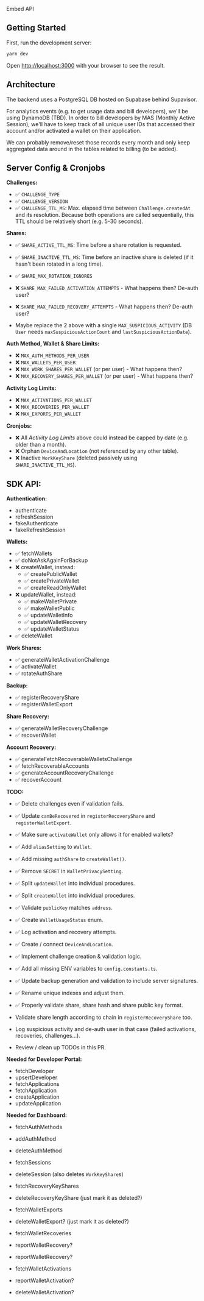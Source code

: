 Embed API

## Getting Started

First, run the development server:

```bash
yarn dev
```

Open [http://localhost:3000](http://localhost:3000) with your browser to see the result.

## Architecture

The backend uses a PostgreSQL DB hosted on Supabase behind Supavisor.

For analytics events (e.g. to get usage data and bill developers), we'll be using DynamoDB (TBD). In order to bill developers by MAS (Monthly Active Session),
we'll have to keep track of all unique user IDs that accessed their account and/or activated a wallet on their application.

We can probably remove/reset those records every month and only keep aggregated data around in the tables related to billing (to be added).

## Server Config & Cronjobs

**Challenges:**

- ✅ `CHALLENGE_TYPE`
- ✅ `CHALLENGE_VERSION`
- ✅ `CHALLENGE_TTL_MS`: Max. elapsed time between `Challenge.createdAt` and its resolution. Because both operations
  are called sequentially, this TTL should be relatively short (e.g. 5-30 seconds).

**Shares:**

- ✅ `SHARE_ACTIVE_TTL_MS`: Time before a share rotation is requested.
- ✅ `SHARE_INACTIVE_TTL_MS`: Time before an inactive share is deleted (if it hasn't been rotated in a long time).
- ✅ `SHARE_MAX_ROTATION_IGNORES`

- ❌ `SHARE_MAX_FAILED_ACTIVATION_ATTEMPTS` - What happens then? De-auth user?
- ❌ `SHARE_MAX_FAILED_RECOVERY_ATTEMPTS` - What happens then? De-auth user?
- Maybe replace the 2 above with a single `MAX_SUSPICIOUS_ACTIVITY` (DB `User` needs `maxSuspiciousActionCount` and
  `lastSuspiciousActionDate`).

**Auth Method, Wallet & Share Limits:**

- ❌ `MAX_AUTH_METHODS_PER_USER`
- ❌ `MAX_WALLETS_PER_USER`
- ❌ `MAX_WORK_SHARES_PER_WALLET` (or per user) - What happens then?
- ❌ `MAX_RECOVERY_SHARES_PER_WALLET` (or per user) - What happens then?

**Activity Log Limits:**

- ❌ `MAX_ACTIVATIONS_PER_WALLET`
- ❌ `MAX_RECOVERIES_PER_WALLET`
- ❌ `MAX_EXPORTS_PER_WALLET`

**Cronjobs:**

- ❌ All _Activity Log Limits_ above could instead be capped by date (e.g. older than a month).
- ❌ Orphan `DeviceAndLocation` (not referenced by any other table).
- ❌ Inactive `WorkKeyShare` (deleted passively using `SHARE_INACTIVE_TTL_MS`).

## SDK API:

**Authentication:**
- authenticate
- refreshSession
- fakeAuthenticate
- fakeRefreshSession

**Wallets:**
- ✅ fetchWallets
- ✅ doNotAskAgainForBackup
- ❌ createWallet, instead:
  - ✅ createPublicWallet
  - ✅ createPrivateWallet
  - ✅ createReadOnlyWallet
- ❌ updateWallet, instead:
  - ✅ makeWalletPrivate
  - ✅ makeWalletPublic
  - ✅ updateWalletInfo
  - ✅ updateWalletRecovery
  - ✅ updateWalletStatus
- ✅ deleteWallet

**Work Shares:**
- ✅ generateWalletActivationChallenge
- ✅ activateWallet
- ✅ rotateAuthShare

**Backup:**
- ✅ registerRecoveryShare
- ✅ registerWalletExport

**Share Recovery:**
- ✅ generateWalletRecoveryChallenge
- ✅ recoverWallet

**Account Recovery:**
- ✅ generateFetchRecoverableWalletsChallenge
- ✅ fetchRecoverableAccounts
- ✅ generateAccountRecoveryChallenge
- ✅ recoverAccount

**TODO:**
- ✅ Delete challenges even if validation fails.
- ✅ Update `canBeRecovered` in `registerRecoveryShare` and `registerWalletExport`.
- ✅ Make sure `activateWallet` only allows it for enabled wallets?
- ✅ Add `aliasSetting` to `Wallet`.
- ✅ Add missing `authShare` to `createWallet()`.
- ✅ Remove `SECRET` in `WalletPrivacySetting`.
- ✅ Split `updateWallet` into individual procedures.
- ✅ Split `createWallet` into individual procedures.
- ✅ Validate `publicKey` matches `address`.
- ✅ Create `WalletUsageStatus` enum.
- ✅ Log activation and recovery attempts.
- ✅ Create / connect `DeviceAndLocation`.
- ✅ Implement challenge creation & validation logic.
- ✅ Add all missing ENV variables to `config.constants.ts`.
- ✅ Update backup generation and validation to include server signatures.
- ✅ Rename unique indexes and adjust them.
- ✅ Properly validate share, share hash and share public key format.

- Validate share length according to chain in `registerRecoveryShare` too.

- Log suspicious activity and de-auth user in that case (failed activations, recoveries, challenges...).
- Review / clean up TODOs in this PR.

**Needed for Developer Portal:**

- fetchDeveloper
- upsertDeveloper
- fetchApplications
- fetchApplication
- createApplication
- updateApplication

**Needed for Dashboard:**

- fetchAuthMethods
- addAuthMethod
- deleteAuthMethod

- fetchSessions
- deleteSession (also deletes `WorkKeyShare`s)

- fetchRecoveryKeyShares
- deleteRecoveryKeyShare (just mark it as deleted?)

- fetchWalletExports
- deleteWalletExport? (just mark it as deleted?)

- fetchWalletRecoveries
- reportWalletRecovery?
- reportWalletRecovery?

- fetchWalletActivations
- reportWalletActivation?
- deleteWalletActivation?




